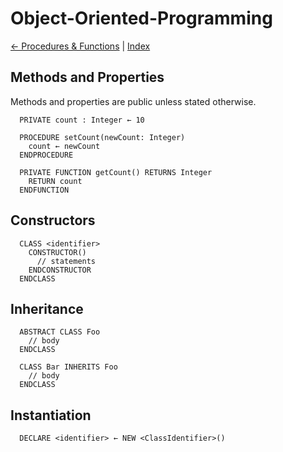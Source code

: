 # Object-Oriented-Programming

[← Procedures & Functions](./procedures_and_functions.md) | [Index](../readme.md)

## Methods and Properties

Methods and properties are public unless stated otherwise.

```
  PRIVATE count : Integer ← 10

  PROCEDURE setCount(newCount: Integer)
    count ← newCount
  ENDPROCEDURE

  PRIVATE FUNCTION getCount() RETURNS Integer
    RETURN count
  ENDFUNCTION
```

## Constructors

```
  CLASS <identifier>
    CONSTRUCTOR()
      // statements
    ENDCONSTRUCTOR
  ENDCLASS
```

## Inheritance

```
  ABSTRACT CLASS Foo
    // body
  ENDCLASS

  CLASS Bar INHERITS Foo
    // body
  ENDCLASS
```

## Instantiation

```
  DECLARE <identifier> ← NEW <ClassIdentifier>()
```